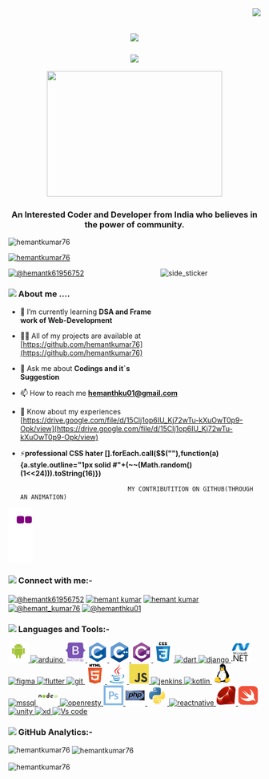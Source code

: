 <img align="right" src="https://visitor-badge.laobi.icu/badge?page_id=hemantkumar76">

<h1 align="center">
  <a href="https://git.io/typing-svg">
    <img src="https://readme-typing-svg.herokuapp.com/?lines=Hi+There!+👋;+This+Is+Hemant+Kumar!;+&center=true&size=30">
  </a>
</h1>
<p align="center">
 <a href="https://github.com/DenverCoder1/readme-typing-svg"><img src="https://readme-typing-svg.herokuapp.com?lines=👨🏻‍🎓+Computer+Science+Student+👨🏻‍💻;Frontend%20Web%20Developer+👨‍💻;DSA%20|%20AI%20Enthusiast+🤓;👨🏻‍💻+Loves%20Coding+🖥️;😇+Always%20learning%20new%20things&center=true&width=500&height=50&font=georgia"></a>
</p>
<div id="header" align="center">
  <img src="https://camo.githubusercontent.com/cae12fddd9d6982901d82580bdf321d81fb299141098ca1c2d4891870827bf17/68747470733a2f2f6d69726f2e6d656469756d2e636f6d2f6d61782f313336302f302a37513379765349765f7430696f4a2d5a2e676966" width="350" height="250"/>
</div>
<h3 align="center">An Interested Coder and Developer from India who believes in the power of community.</h3>

<p align="left"> <img src="https://komarev.com/ghpvc/?username=hemantkumar76&label=Profile%20views&color=0e75b6&style=flat" alt="hemantkumar76" /> </p>




<p align="left"> <a href="https://github.com/ryo-ma/github-profile-trophy"><img src="https://github-profile-trophy.vercel.app/?username=hemantkumar76" alt="hemantkumar76" /></a> </p>




<img align="right" width=200px height=200px alt="side_sticker" src="https://media.giphy.com/media/TEnXkcsHrP4YedChhA/giphy.gif" />




<p align="left"> <a href="https://twitter.com/@hemantk61956752" target="blank"><img src="https://img.shields.io/twitter/follow/@hemantk61956752?logo=twitter&style=for-the-badge" alt="@hemantk61956752" /></a> </p>




<h3><img src="https://media.giphy.com/media/iY8CRBdQXODJSCERIr/giphy.gif" width="50">&nbsp;About me ....</h3>




- 🌱 I’m currently learning **DSA and Frame work of Web-Development**

- 👨‍💻 All of my projects are available at [https://github.com/hemantkumar76](https://github.com/hemantkumar76)

- 💬 Ask me about **Codings and it`s Suggestion**

- 📫 How to reach me **hemanthku01@gmail.com**

- 📄 Know about my experiences [https://drive.google.com/file/d/15Clj1op6IU_Kj72wTu-kXuOwT0p9-Opk/view](https://drive.google.com/file/d/15Clj1op6IU_Kj72wTu-kXuOwT0p9-Opk/view)

- ⚡**professional CSS hater [].forEach.call($$(""),function(a){a.style.outline="1px solid #"+(~~(Math.random()(1<<24))).toString(16)})**

                                    MY CONTRIBUTITION ON GITHUB(THROUGH AN ANIMATION) 
                                    
![snake gif](https://github.com/hemantkumar76/hemantkumar76/blob/output/github-contribution-grid-snake.gif)
<h3 align="left"><img src="https://media1.giphy.com/media/vxWq52dFPthnKjRbLY/giphy.gif?cid=ecf05e473u9yjexwj6e1vzzgdufk7t78pvskt163i1zv02f1&rid=giphy.gif&ct" width="50">&nbsp;Connect with me:-</h3>




<p align="left">
<a href="https://twitter.com/@hemantk61956752" target="blank"><img align="center" src="https://raw.githubusercontent.com/rahuldkjain/github-profile-readme-generator/master/src/images/icons/Social/twitter.svg" alt="@hemantk61956752" height="30" width="40" /></a>
<a href="https://www.linkedin.com/in/hemant-kumar-299435230/" target="blank"><img align="center" src="https://raw.githubusercontent.com/rahuldkjain/github-profile-readme-generator/master/src/images/icons/Social/linked-in-alt.svg" alt="hemant kumar" height="30" width="40" /></a>
<a href="https://fb.com/hemant kumar" target="blank"><img align="center" src="https://raw.githubusercontent.com/rahuldkjain/github-profile-readme-generator/master/src/images/icons/Social/facebook.svg" alt="hemant kumar" height="30" width="40" /></a>
<a href="https://instagram.com/@hemant_kumar76" target="blank"><img align="center" src="https://raw.githubusercontent.com/rahuldkjain/github-profile-readme-generator/master/src/images/icons/Social/instagram.svg" alt="@hemant_kumar76" height="30" width="40" /></a>
<a href="https://www.hackerrank.com/@hemanthku01" target="blank"><img align="center" src="https://raw.githubusercontent.com/rahuldkjain/github-profile-readme-generator/master/src/images/icons/Social/hackerrank.svg" alt="@hemanthku01" height="30" width="40" /></a>
</p>




<h3 align="left"><img src="https://media.giphy.com/media/WUlplcMpOCEmTGBtBW/giphy.gif" width="50"> Languages and Tools:-</h3>




<p align="left"> <a href="https://developer.android.com" target="_blank" rel="noreferrer"> <img src="https://raw.githubusercontent.com/devicons/devicon/master/icons/android/android-original-wordmark.svg" alt="android" width="40" height="40"/> </a> <a href="https://www.arduino.cc/" target="_blank" rel="noreferrer"> <img src="https://cdn.worldvectorlogo.com/logos/arduino-1.svg" alt="arduino" width="40" height="40"/> </a> <a href="https://getbootstrap.com" target="_blank" rel="noreferrer"> <img src="https://raw.githubusercontent.com/devicons/devicon/master/icons/bootstrap/bootstrap-plain-wordmark.svg" alt="bootstrap" width="40" height="40"/> </a> <a href="https://www.cprogramming.com/" target="_blank" rel="noreferrer"> <img src="https://raw.githubusercontent.com/devicons/devicon/master/icons/c/c-original.svg" alt="c" width="40" height="40"/> </a> <a href="https://www.w3schools.com/cpp/" target="_blank" rel="noreferrer"> <img src="https://raw.githubusercontent.com/devicons/devicon/master/icons/cplusplus/cplusplus-original.svg" alt="cplusplus" width="40" height="40"/> </a> <a href="https://www.w3schools.com/cs/" target="_blank" rel="noreferrer"> <img src="https://raw.githubusercontent.com/devicons/devicon/master/icons/csharp/csharp-original.svg" alt="csharp" width="40" height="40"/> </a> <a href="https://www.w3schools.com/css/" target="_blank" rel="noreferrer"> <img src="https://raw.githubusercontent.com/devicons/devicon/master/icons/css3/css3-original-wordmark.svg" alt="css3" width="40" height="40"/> </a> <a href="https://dart.dev" target="_blank" rel="noreferrer"> <img src="https://www.vectorlogo.zone/logos/dartlang/dartlang-icon.svg" alt="dart" width="40" height="40"/> </a> <a href="https://www.djangoproject.com/" target="_blank" rel="noreferrer"> <img src="https://styles.redditmedia.com/t5_2qh4v/styles/communityIcon_r1rcce3bp1241.png" alt="django" width="40" height="40"/> </a> <a href="https://dotnet.microsoft.com/" target="_blank" rel="noreferrer"> <img src="https://raw.githubusercontent.com/devicons/devicon/master/icons/dot-net/dot-net-original-wordmark.svg" alt="dotnet" width="40" height="40"/> </a> <a href="https://www.figma.com/" target="_blank" rel="noreferrer"> <img src="https://www.vectorlogo.zone/logos/figma/figma-icon.svg" alt="figma" width="40" height="40"/> </a> <a href="https://flutter.dev" target="_blank" rel="noreferrer"> <img src="https://www.vectorlogo.zone/logos/flutterio/flutterio-icon.svg" alt="flutter" width="40" height="40"/> </a> <a href="https://git-scm.com/" target="_blank" rel="noreferrer"> <img src="https://www.vectorlogo.zone/logos/git-scm/git-scm-icon.svg" alt="git" width="40" height="40"/> </a> <a href="https://www.w3.org/html/" target="_blank" rel="noreferrer"> <img src="https://raw.githubusercontent.com/devicons/devicon/master/icons/html5/html5-original-wordmark.svg" alt="html5" width="40" height="40"/> </a> <a href="https://www.java.com" target="_blank" rel="noreferrer"> <img src="https://raw.githubusercontent.com/devicons/devicon/master/icons/java/java-original.svg" alt="java" width="40" height="40"/> </a> <a href="https://developer.mozilla.org/en-US/docs/Web/JavaScript" target="_blank" rel="noreferrer"> <img src="https://raw.githubusercontent.com/devicons/devicon/master/icons/javascript/javascript-original.svg" alt="javascript" width="40" height="40"/> </a> <a href="https://www.jenkins.io" target="_blank" rel="noreferrer"> <img src="https://www.vectorlogo.zone/logos/jenkins/jenkins-icon.svg" alt="jenkins" width="40" height="40"/> </a> <a href="https://kotlinlang.org" target="_blank" rel="noreferrer"> <img src="https://www.vectorlogo.zone/logos/kotlinlang/kotlinlang-icon.svg" alt="kotlin" width="40" height="40"/> </a> <a href="https://www.linux.org/" target="_blank" rel="noreferrer"> <img src="https://raw.githubusercontent.com/devicons/devicon/master/icons/linux/linux-original.svg" alt="linux" width="40" height="40"/> </a> <a href="https://www.microsoft.com/en-us/sql-server" target="_blank" rel="noreferrer"> <img src="https://www.svgrepo.com/show/303229/microsoft-sql-server-logo.svg" alt="mssql" width="40" height="40"/> </a> <a href="https://nodejs.org" target="_blank" rel="noreferrer"> <img src="https://raw.githubusercontent.com/devicons/devicon/master/icons/nodejs/nodejs-original-wordmark.svg" alt="nodejs" width="40" height="40"/> </a> <a href="https://openresty.org/" target="_blank" rel="noreferrer"> <img src="https://openresty.org/images/logo.png" alt="openresty" width="40" height="40"/> </a> <a href="https://www.photoshop.com/en" target="_blank" rel="noreferrer"> <img src="https://raw.githubusercontent.com/devicons/devicon/master/icons/photoshop/photoshop-line.svg" alt="photoshop" width="40" height="40"/> </a> <a href="https://www.php.net" target="_blank" rel="noreferrer"> <img src="https://raw.githubusercontent.com/devicons/devicon/master/icons/php/php-original.svg" alt="php" width="40" height="40"/> </a> <a href="https://www.python.org" target="_blank" rel="noreferrer"> <img src="https://raw.githubusercontent.com/devicons/devicon/master/icons/python/python-original.svg" alt="python" width="40" height="40"/> </a> <a href="https://reactnative.dev/" target="_blank" rel="noreferrer"> <img src="https://reactnative.dev/img/header_logo.svg" alt="reactnative" width="40" height="40"/> </a> <a href="https://www.ruby-lang.org/en/" target="_blank" rel="noreferrer"> <img src="https://raw.githubusercontent.com/devicons/devicon/master/icons/ruby/ruby-original.svg" alt="ruby" width="40" height="40"/> </a> <a href="https://developer.apple.com/swift/" target="_blank" rel="noreferrer"> <img src="https://raw.githubusercontent.com/devicons/devicon/master/icons/swift/swift-original.svg" alt="swift" width="40" height="40"/> </a> <a href="https://unity.com/" target="_blank" rel="noreferrer"> <img src="https://www.vectorlogo.zone/logos/unity3d/unity3d-icon.svg" alt="unity" width="40" height="40"/> </a> <a href="https://www.adobe.com/products/xd.html" target="_blank" rel="noreferrer"> <img src="https://cdn.worldvectorlogo.com/logos/adobe-xd.svg" alt="xd" width="40" height="40"/> </a><a href="https://code.visualstudio.com/" target="_blank" rel="noreferrer"> <img src="https://code.visualstudio.com/assets/images/code-stable.png" alt="Vs code" width="40" height="40"/> </a> </p>




<h3 align="left"><img src="https://gifimage.net/wp-content/uploads/2018/05/setting-icon-gif-10.gif" width="35">  GitHub Analytics:-</h3>



<p><img align="left" src="https://github-readme-stats.vercel.app/api/top-langs?username=hemantkumar76&show_icons=true&locale=en&layout=compact" alt="hemantkumar76" /></p>


<p>&nbsp;<img align="center" src="https://github-readme-stats.vercel.app/api?username=hemantkumar76&show_icons=true&theme=aura" alt="hemantkumar76" /></p>




<p><img align="center" src="https://github-readme-streak-stats.herokuapp.com/?user=hemantkumar76&" alt="hemantkumar76" /></p>

